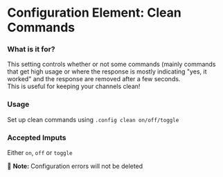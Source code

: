 # Configuration Element: Clean Commands 

### What is it for?
This setting controls whether or not some commands (mainly commands that get high usage or where the response is mostly indicating "yes, it worked" and the response are removed after a few seconds.\
This is useful for keeping your channels clean!
   
### Usage
Set up clean commands using `.config clean on/off/toggle`

### Accepted Imputs
Either `on`, `off` or `toggle`

📝 **Note:** Configuration errors will not be deleted
